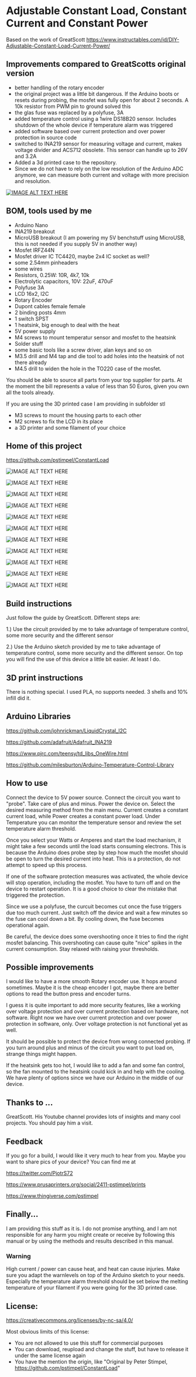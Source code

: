 # Adjustable Constant Load, Constant Current and Constant Power

Based on the work of GreatScott https://www.instructables.com/id/DIY-Adjustable-Constant-Load-Current-Power/

## Improvements compared to GreatScotts original version

* better handling of the rotary encoder
* the original project was a little bit dangerous. If the Arduino boots or resets during probing, the mosfet was fully open for about 2 seconds. A 10k resistor from PWM pin to ground solved this
* the glas fuse was replaced by a polyfuse, 3A
* added temperature control using a 1wire DS18B20 sensor. Includes shutdown of the whole device if temperature alarm was triggered
* added software based over current protection and over power protection in source code
* switched to INA219 sensor for measuring voltage and current, makes voltage divider and ACS712 obsolete. This sensor can handle up to 26V and 3.2A
* Added a 3d printed case to the repository. 
* Since we do not have to rely on the low resolution of the Arduino ADC anymore, we can measure both current and voltage with more precision and resolution.


[![IMAGE ALT TEXT HERE](https://img.youtube.com/vi/1KW89nFb7pY/0.jpg)](https://www.youtube.com/watch?v=1KW89nFb7pY )


## BOM, tools used by me

* Arduino Nano
* INA219 breakout
* MicroUSB breakout (I am powering my 5V benchstuff using MicroUSB, this is not needed if you supply 5V in another way)
* Mosfet IRFZ44N
* Mosfet driver IC TC4420, maybe 2x4 IC socket as well?
* some 2.54mm pinheaders
* some wires
* Resistors, 0.25W: 10R, 4k7, 10k
* Electrolytic capacitors, 10V: 22uF, 470uF
* Polyfuse 3A
* LCD 16x2, I2C
* Rotary Encoder
* Dupont cables female female
* 2 binding posts 4mm
* 1 switch SPST
* 1 heatsink, big enough to deal with the heat
* 5V power supply
* M4 screws to mount temperatur sensor and mosfet to the heatsink
* Solder stuff
* some basic tools like a screw driver, alan keys and so on
* M3.5 drill and M4 tap and die tool to add holes into the heatsink of not there already
* M4.5 drill to widen the hole in the TO220 case of the mosfet.

You should be able to source all parts from your top supplier for parts. At the moment the bill represents a value of less than 50 Euros, given you own all the tools already.

If you are using the 3D printed case I am providing in subfolder stl

* M3 screws to mount the housing parts to each other
* M2 screws to fix the LCD in its place
* a 3D printer and some filament of your choice
 
## Home of this project

https://github.com/pstimpel/ConstantLoad



![IMAGE ALT TEXT HERE](https://github.com/pstimpel/ConstantLoad/raw/master/media/0.jpg)
 
![IMAGE ALT TEXT HERE](https://github.com/pstimpel/ConstantLoad/raw/master/media/1.jpg)

![IMAGE ALT TEXT HERE](https://github.com/pstimpel/ConstantLoad/raw/master/media/2.jpg)

![IMAGE ALT TEXT HERE](https://github.com/pstimpel/ConstantLoad/raw/master/media/3.jpg)

![IMAGE ALT TEXT HERE](https://github.com/pstimpel/ConstantLoad/raw/master/media/4.jpg)

![IMAGE ALT TEXT HERE](https://github.com/pstimpel/ConstantLoad/raw/master/media/5.jpg)

![IMAGE ALT TEXT HERE](https://github.com/pstimpel/ConstantLoad/raw/master/media/6.jpg)

![IMAGE ALT TEXT HERE](https://github.com/pstimpel/ConstantLoad/raw/master/media/7.jpg)

![IMAGE ALT TEXT HERE](https://github.com/pstimpel/ConstantLoad/raw/master/media/8.jpg)

![IMAGE ALT TEXT HERE](https://github.com/pstimpel/ConstantLoad/raw/master/media/9.jpg)

![IMAGE ALT TEXT HERE](https://github.com/pstimpel/ConstantLoad/raw/master/media/a.jpg)

## Build instructions

Just follow the guide by GreatScott. Different steps are:

1.) Use the circuit provided by me to take advantage of temperature control, some more security and the different sensor

2.) Use the Arduino sketch provided by me to take advantage of temperature control, some more security and the different sensor. On top you will find the use of this device a little bit easier. At least I do.

## 3D print instructions

There is nothing special. I used PLA, no supports needed. 3 shells and 10% infill did it. 

## Arduino Libraries

https://github.com/johnrickman/LiquidCrystal_I2C

https://github.com/adafruit/Adafruit_INA219

https://www.pjrc.com/teensy/td_libs_OneWire.html

https://github.com/milesburton/Arduino-Temperature-Control-Library

## How to use

Connect the device to 5V power source. Connect the circuit you want to "probe". Take care of plus and minus. Power the device on. Select the desired measuring method from the main menu. Current creates a constant current load, while Power creates a constant power load. Under Temperature you can monitor the temperature sensor and review the set temperature alarm threshold.

Once you select your Watts or Amperes and start the load mechanism, it might take a few seconds until the load starts consuming electrons. This is because the Arduino does probe step by step how much the mosfet should be open to turn the desired current into heat. This is a protection, do not attempt to speed up this process.

If one of the software protection measures was activated, the whole device will stop operation, including the mosfet. You have to turn off and on the device to restart operation. It is a good choice to clear the mistake that triggered the protection.

Since we use a polyfuse, the curcuit becomes cut once the fuse triggers due too much current. Just switch off the device and wait a few minutes so the fuse can cool down a bit. By cooling down, the fuse becomes operational again.

Be careful, the device does some overshooting once it tries to find the right mosfet balancing. This overshooting can cause quite "nice" spikes in the current consumption. Stay relaxed with raising your thresholds.


## Possible improvements

I would like to have a more smooth Rotary encoder use. It hops around sometimes. Maybe it is the cheap encoder I got, maybe there are better options to read the button press and encoder turns. 

I guess it is quite important to add more security features, like a working over voltage protection and over current protection based on hardware, not software. Right now we have over current protection and over power protection in software, only. Over voltage protection is not functional yet as well.

It should be possible to protect the device from wrong connected probing. If you turn around plus and minus of the circuit you want to put load on, strange things might happen. 

If the heatsink gets too hot, I would like to add a fan and some fan control, so the fan mounted to the heatsink could kick in and help with the cooling. We have plenty of options since we have our Arduino in the middle of our device. 

## Thanks to ...

GreatScott. His Youtube channel provides lots of insights and many cool projects. You should pay him a visit.

## Feedback

If you go for a build, I would like it very much to hear from you. Maybe you want to share pics of your device? You can find me at

https://twitter.com/PjotrS72

https://www.prusaprinters.org/social/2411-pstimpel/prints

https://www.thingiverse.com/pstimpel

## Finally...

I am providing this stuff as it is. I do not promise anything, and I am not responsible for any harm you might create or receive by following this manual or by using the methods and results described in this manual.

### Warning

High current / power can cause heat, and heat can cause injuries. Make sure you adapt the warnlevels on top of the Arduino sketch to your needs. Especially the temperature alarm threshold should be set below the melting temperature of your filament if you were going for the 3D printed case.

## License: 

https://creativecommons.org/licenses/by-nc-sa/4.0/

Most obvious limits of this license:
* You are not allowed to use this stuff for commercial purposes
* You can download, reupload and change the stuff, but have to release it under the same license again
* You have the mention the origin, like "Original by Peter Stimpel, https://github.com/pstimpel/ConstantLoad"

